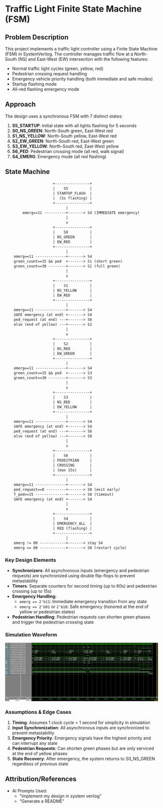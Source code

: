 # Traffic Light Finite State Machine (FSM)

## Problem Description

This project implements a traffic light controller using a Finite State Machine (FSM) in SystemVerilog. The controller manages traffic flow at a North-South (NS) and East-West (EW) intersection with the following features:

- Normal traffic light cycles (green, yellow, red)
- Pedestrian crossing request handling
- Emergency vehicle priority handling (both immediate and safe modes)
- Startup flashing mode
- All-red flashing emergency mode

## Approach

The design uses a synchronous FSM with 7 distinct states:
1. **S5_STARTUP**: Initial state with all lights flashing for 5 seconds
2. **S0_NS_GREEN**: North-South green, East-West red
3. **S1_NS_YELLOW**: North-South yellow, East-West red
4. **S2_EW_GREEN**: North-South red, East-West green
5. **S3_EW_YELLOW**: North-South red, East-West yellow
6. **S6_PED**: Pedestrian crossing mode (all red, walk signal)
7. **S4_EMERG**: Emergency mode (all red flashing)

## State Machine

                          +----------------+
                          |    S5          |
                          | STARTUP_FLASH  |
                          |  (5s flashing) |
                          +----------------+
                                |
            emerg==11 ----------+-------> S4 (IMMEDIATE emergency)
                                |
                                v
                          +----------------+
                          |    S0          |
                          | NS_GREEN       |
                          | EW_RED         |
                          +----------------+
                                |
        emerg==11 --------------+-------> S4
        green_count==15 && ped  +-------> S1 (short green)
        green_count==30 --------+-------> S1 (full green)
                                |
                                v
                          +----------------+
                          |    S1          |
                          | NS_YELLOW      |
                          | EW_RED         |
                          +----------------+
                                |
        emerg==11 --------------+-------> S4
        SAFE emergency (at end) +-------> S4
        ped_request (at end) ---+-------> S6
        else (end of yellow) ---+-------> S2
                                |
                                v
                          +----------------+
                          |    S2          |
                          | NS_RED         |
                          | EW_GREEN       |
                          +----------------+
                                |
        emerg==11 --------------+-------> S4
        green_count==15 && ped  +-------> S3
        green_count==30 --------+-------> S3
                                |
                                v
                          +----------------+
                          |    S3          |
                          | NS_RED         |
                          | EW_YELLOW      |
                          +----------------+
                                |
        emerg==11 --------------+-------> S4
        SAFE emergency (at end) +-------> S4
        ped_request (at end) ---+-------> S6
        else (end of yellow) ---+-------> S0
                                |
                                v
                          +----------------+
                          |    S6          |
                          | PEDESTRIAN     |
                          | CROSSING       |
                          | (max 15s)      |
                          +----------------+
                                |
        emerg==11 --------------+-------> S4
        ped_request==0 ---------+-------> S0 (exit early)
        T_ped==15 --------------+-------> S0 (timeout)
        SAFE emergency (at end) +-------> S4
                                |
                                v
                          +----------------+
                          |    S4          |
                          | EMERGENCY_ALL  |
                          | RED (flashing) |
                          +----------------+
                                |
        emerg != 00 ------------+-------> stay S4
        emerg == 00 ------------+-------> S0 (restart cycle)

### Key Design Elements

- **Synchronizers**: All asynchronous inputs (emergency and pedestrian requests) are synchronized using double flip-flops to prevent metastability
- **Timers**: Separate counters for second timing (up to 60s) and pedestrian crossing (up to 15s)
- **Emergency Handling**: 
  - `emerg == 2'b11`: Immediate emergency transition from any state
  - `emerg == 2'b01` or `2'b10`: Safe emergency (honored at the end of yellow or pedestrian states)
- **Pedestrian Handling**: Pedestrian requests can shorten green phases and trigger the pedestrian crossing state

### Simulation Waveform

![Traffic FSM Simulation Waveform](traffic_fsm_tb_waveform.png)


### Assumptions & Edge Cases

1. **Timing**: Assumes 1 clock cycle = 1 second for simplicity in simulation
2. **Input Synchronization**: All asynchronous inputs are synchronized to prevent metastability
3. **Emergency Priority**: Emergency signals have the highest priority and can interrupt any state
4. **Pedestrian Requests**: Can shorten green phases but are only serviced at the end of yellow phases
5. **State Recovery**: After emergency, the system returns to S0_NS_GREEN regardless of previous state

## Attribution/References

- AI Prompts Used:
  - "Implement my design in system verilog"
  - "Generate a README"